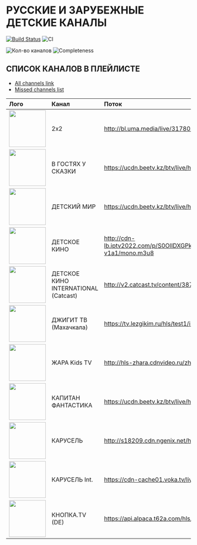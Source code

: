 # РУССКИЕ И ЗАРУБЕЖНЫЕ ДЕТСКИЕ КАНАЛЫ
[![Build Status](https://travis-ci.org/Fazzani/grab.svg?branch=master)](https://travis-ci.org/Fazzani/grab)
![CI](https://github.com/Fazzani/grab/workflows/CI/badge.svg)

![Кол-во каналов](https://img.shields.io/static/v1?style=for-the-badge&label=channel%20count&message=642&color=9cf&cacheSeconds=3600)
![Completeness](https://img.shields.io/static/v1?style=for-the-badge&label=Completeness&message=0.00%&color=yellow&cacheSeconds=3600)

## СПИСОК КАНАЛОВ В ПЛЕЙЛИСТЕ

- [All channels link](https://github.com/Fazzani/grab/blob/master/merge.tar.gz?raw=true)
- [Missed channels list](out/missed_channels.md)

|Лого|Канал|Поток|Статус|
|:----|:---|:---|:---|
|<img src="https://i.ibb.co/vjh7bK3/2x2.png" width="100" height="100">|2x2|http://bl.uma.media/live/317805/HLS/4614144_2,2883584/2/1/playlist.m3u8|<img src="https://i.ibb.co/C8m56df/icon-yes.png" width="32" height="32">
|<img src="https://i.ibb.co/YZLJknW/vgus.png" width="100" height="100">|В ГОСТЯХ У СКАЗКИ |https://ucdn.beetv.kz/btv/live/hls/000002762.m3u8|<img src="https://i.ibb.co/C8m56df/icon-yes.png" width="32" height="32">
|<img src="https://i.ibb.co/Mn8y6rG/dm.png" width="100" height="100">|ДЕТСКИЙ МИР |https://ucdn.beetv.kz/btv/live/hls/000000049.m3u8|<img src="https://i.ibb.co/C8m56df/icon-yes.png" width="32" height="32">
|<img src="https://i.ibb.co/NNB042M/dk.png" width="100" height="100">|ДЕТСКОЕ КИНО|http://cdn-lb.iptv2022.com/p/S0OlIDXGPkYoFkPKP4R8BA,1674888270/streaming/det_kino/324/1/tracks-v1a1/mono.m3u8|<img src="https://i.ibb.co/C8m56df/icon-yes.png" width="32" height="32">
|<img src="https://i.ibb.co/Z1GBc0R/dki.png" width="100" height="100">|ДЕТСКОЕ КИНО INTERNATIONAL (Catcast)|http://v2.catcast.tv/content/38720/index.m3u8|<img src="https://i.ibb.co/C8m56df/icon-yes.png" width="32" height="32">
|<img src="https://i.ibb.co/tbynMKD/djigit.png" width="100" height="100">|ДЖИГИТ ТВ (Махачкала)|https://tv.lezgikim.ru/hls/test1/index.m3u8|<img src="https://i.ibb.co/C8m56df/icon-yes.png" width="32" height="32">
|<img src="https://i.ibb.co/r6LZXnj/zhktv.png" width="100" height="100">|ЖАРА Kids TV |http://hls-zhara.cdnvideo.ru/zhara/zhara/playlist.m3u8|<img src="https://i.ibb.co/C8m56df/icon-yes.png" width="32" height="32">
|<img src="https://i.ibb.co/g7rH4gk/kf.png" width="100" height="100">|КАПИТАН ФАНТАСТИКА|https://ucdn.beetv.kz/btv/live/hls/000001474.m3u8|<img src="https://i.ibb.co/C8m56df/icon-yes.png" width="32" height="32">
|<img src="https://i.ibb.co/DMxftPr/k.png" width="100" height="100">|КАРУСЕЛЬ|http://s18209.cdn.ngenix.net/hls/CH_R01_KARUSEL/playlist.m3u8|<img src="https://i.ibb.co/C8m56df/icon-yes.png" width="32" height="32">
|<img src="https://i.ibb.co/bJb8j7N/k-int.png" width="100" height="100">|КАРУСЕЛЬ Int.|https://cdn-cache01.voka.tv/live/5123.m3u8|<img src="https://i.ibb.co/C8m56df/icon-yes.png" width="32" height="32">
|<img src="" width="100" height="100">|КНОПКА.TV (DE)|https://api.alpaca.t62a.com/hls/9116/stream1.m3u8|<img src="https://i.ibb.co/C8m56df/icon-yes.png" width="32" height="32">

